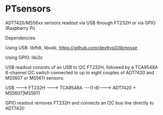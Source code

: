# PTsensors
ADT7420/MS56xx sensors readout via USB through FT232H or via GPIO (Raspberry Pi)

Dependencies

Using USB: libftdi, libusb, https://github.com/devttys0/libmpsse

Using GPIO: libi2c

USB readout consists of an USB to I2C FT232H, followed by a TCA9548A 8-channel I2C switch connected to up to eight couples 
of ADT7420 and MS5607 or MS5611 sensors:

   USB --->  FT232H ---> TCA9548A ---(1-8)---> ADT7420 + MS5607|MS5611
 
 GPIO readout removes FT232H and connects an I2C bus line directly to ADT7420
